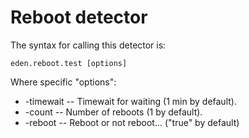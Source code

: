 # Reboot detector

The syntax for calling this detector is:

```console
eden.reboot.test [options]
```

Where specific "options":

* -timewait -- Timewait for waiting (1 min by default).
* -count -- Number of reboots (1 by default).
* -reboot -- Reboot or not reboot... ("true" by default)
